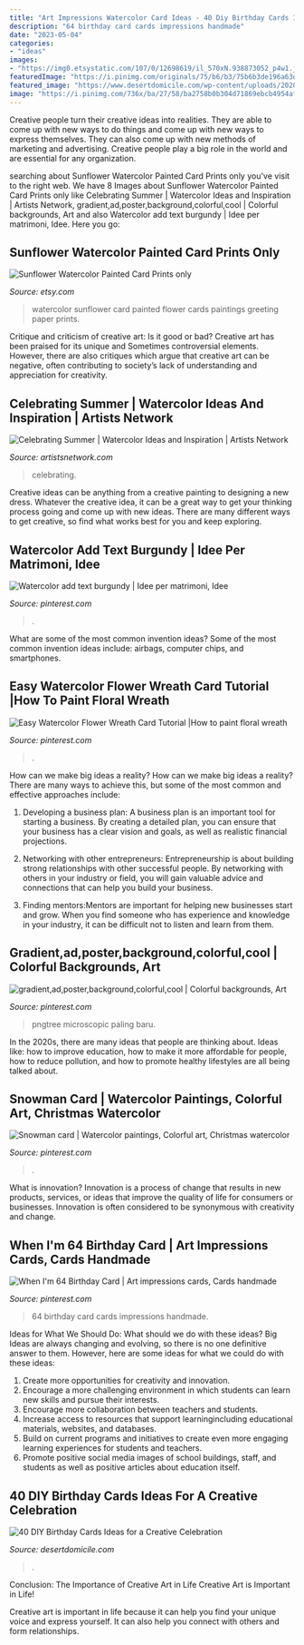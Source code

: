 ```yaml
---
title: "Art Impressions Watercolor Card Ideas - 40 Diy Birthday Cards Ideas For A Creative Celebration"
description: "64 birthday card cards impressions handmade"
date: "2023-05-04"
categories:
- "ideas"
images:
- "https://img0.etsystatic.com/107/0/12698619/il_570xN.938873052_p4w1.jpg"
featuredImage: "https://i.pinimg.com/originals/75/b6/b3/75b6b3de196a63db822d2f1a85e7975f.jpg"
featured_image: "https://www.desertdomicile.com/wp-content/uploads/2020/10/8-Water-Color.jpg"
image: "https://i.pinimg.com/736x/ba/27/58/ba2758b0b304d71869ebcb4954aff60b--fox-favorite-things.jpg"
---
```



Creative people turn their creative ideas into realities. They are able to come up with new ways to do things and come up with new ways to express themselves. They can also come up with new methods of marketing and advertising. Creative people play a big role in the world and are essential for any organization.

	

		
searching about Sunflower Watercolor Painted Card Prints only you've visit to the right web. We have 8 Images about Sunflower Watercolor Painted Card Prints only like Celebrating Summer | Watercolor Ideas and Inspiration | Artists Network, gradient,ad,poster,background,colorful,cool | Colorful backgrounds, Art and also Watercolor add text burgundy | Idee per matrimoni, Idee. Here you go:
		
    
## Sunflower Watercolor Painted Card Prints Only

<img loading=lazy src="https://img0.etsystatic.com/107/0/12698619/il_570xN.938873052_p4w1.jpg" onerror="this.onerror=null;this.src='https://tse1.mm.bing.net/th?id=OIP.aaZA8OPxHCob12rI-AvB2gHaLG&amp;pid=15.1';" alt="Sunflower Watercolor Painted Card Prints only">

_Source: etsy.com_

>watercolor sunflower card painted flower cards paintings greeting paper prints. 

	

Critique and criticism of creative art: Is it good or bad?
Creative art has been praised for its unique and Sometimes controversial elements. However, there are also critiques which argue that creative art can be negative, often contributing to society’s lack of understanding and appreciation for creativity.

    
## Celebrating Summer | Watercolor Ideas And Inspiration | Artists Network

<img loading=lazy src="https://s31531.pcdn.co/wp-content/uploads/2020/06/Plush-Poppy-CMYK.WO_-scaled.jpg.optimal.jpg" onerror="this.onerror=null;this.src='https://tse4.mm.bing.net/th?id=OIP.ivpAmBPmPAmv_u0CgWbf9AHaGC&amp;pid=15.1';" alt="Celebrating Summer | Watercolor Ideas and Inspiration | Artists Network">

_Source: artistsnetwork.com_

>celebrating. 

	

Creative ideas can be anything from a creative painting to designing a new dress. Whatever the creative idea, it can be a great way to get your thinking process going and come up with new ideas. There are many different ways to get creative, so find what works best for you and keep exploring.

    
## Watercolor Add Text Burgundy | Idee Per Matrimoni, Idee

<img loading=lazy src="https://i.pinimg.com/736x/82/d8/ca/82d8caca1b0e08d899dc2d37a55975ea.jpg" onerror="this.onerror=null;this.src='https://tse3.mm.bing.net/th?id=OIP.fMA4B528HVBC1rOjFezk2gAAAA&amp;pid=15.1';" alt="Watercolor add text burgundy | Idee per matrimoni, Idee">

_Source: pinterest.com_

>. 

	

What are some of the most common invention ideas?
Some of the most common invention ideas include: airbags, computer chips, and smartphones.

    
## Easy Watercolor Flower Wreath Card Tutorial |How To Paint Floral Wreath

<img loading=lazy src="https://i.pinimg.com/736x/40/6e/77/406e779422b95e3255778a8b78e92ee5.jpg" onerror="this.onerror=null;this.src='https://tse1.mm.bing.net/th?id=OIP.94w4dfnknPtNydSvEED07QHaEK&amp;pid=15.1';" alt="Easy Watercolor Flower Wreath Card Tutorial |How to paint floral wreath">

_Source: pinterest.com_

>. 

	

How can we make big ideas a reality?
How can we make big ideas a reality? There are many ways to achieve this, but some of the most common and effective approaches include:
1. Developing a business plan: A business plan is an important tool for starting a business. By creating a detailed plan, you can ensure that your business has a clear vision and goals, as well as realistic financial projections.

2. Networking with other entrepreneurs: Entrepreneurship is about building strong relationships with other successful people. By networking with others in your industry or field, you will gain valuable advice and connections that can help you build your business.

3. Finding mentors:Mentors are important for helping new businesses start and grow. When you find someone who has experience and knowledge in your industry, it can be difficult not to listen and learn from them.


    
## Gradient,ad,poster,background,colorful,cool | Colorful Backgrounds, Art

<img loading=lazy src="https://i.pinimg.com/736x/68/2e/65/682e658a9dd9c3534f3d7500c919987f.jpg" onerror="this.onerror=null;this.src='https://tse1.mm.bing.net/th?id=OIP.qme5LsvBw5qKn2m8u4X6VwHaJ5&amp;pid=15.1';" alt="gradient,ad,poster,background,colorful,cool | Colorful backgrounds, Art">

_Source: pinterest.com_

>pngtree microscopic paling baru. 

	

In the 2020s, there are many ideas that people are thinking about. Ideas like: how to improve education, how to make it more affordable for people, how to reduce pollution, and how to promote healthy lifestyles are all being talked about.

    
## Snowman Card | Watercolor Paintings, Colorful Art, Christmas Watercolor

<img loading=lazy src="https://i.pinimg.com/originals/75/b6/b3/75b6b3de196a63db822d2f1a85e7975f.jpg" onerror="this.onerror=null;this.src='https://tse2.mm.bing.net/th?id=OIP.3L4EBFEFauDAzLZpZr2RTwHaJ4&amp;pid=15.1';" alt="Snowman card | Watercolor paintings, Colorful art, Christmas watercolor">

_Source: pinterest.com_

>. 

	

What is innovation?
Innovation is a process of change that results in new products, services, or ideas that improve the quality of life for consumers or businesses. Innovation is often considered to be synonymous with creativity and change.

    
## When I&#039;m 64 Birthday Card | Art Impressions Cards, Cards Handmade

<img loading=lazy src="https://i.pinimg.com/736x/ba/27/58/ba2758b0b304d71869ebcb4954aff60b--fox-favorite-things.jpg" onerror="this.onerror=null;this.src='https://tse4.mm.bing.net/th?id=OIP.aeftJSEZ2LhbVRDtkG9VmwHaJS&amp;pid=15.1';" alt="When I&#039;m 64 Birthday Card | Art impressions cards, Cards handmade">

_Source: pinterest.com_

>64 birthday card cards impressions handmade. 

	

Ideas for What We Should Do: What should we do with these ideas?
Big Ideas are always changing and evolving, so there is no one definitive answer to them. However, here are some ideas for what we could do with these ideas: 
1. Create more opportunities for creativity and innovation. 
2. Encourage a more challenging environment in which students can learn new skills and pursue their interests. 
3. Encourage more collaboration between teachers and students. 
4. Increase access to resources that support learningincluding educational materials, websites, and databases. 
5. Build on current programs and initiatives to create even more engaging learning experiences for students and teachers. 
6. Promote positive social media images of school buildings, staff, and students as well as positive articles about education itself.

    
## 40 DIY Birthday Cards Ideas For A Creative Celebration

<img loading=lazy src="https://www.desertdomicile.com/wp-content/uploads/2020/10/8-Water-Color.jpg" onerror="this.onerror=null;this.src='https://tse3.mm.bing.net/th?id=OIP.a-KeJGh3f51L5931lIy5egHaEK&amp;pid=15.1';" alt="40 DIY Birthday Cards Ideas for a Creative Celebration">

_Source: desertdomicile.com_

>. 

	

Conclusion: The Importance of Creative Art in Life
Creative Art is Important in Life!

Creative art is important in life because it can help you find your unique voice and express yourself. It can also help you connect with others and form relationships.

